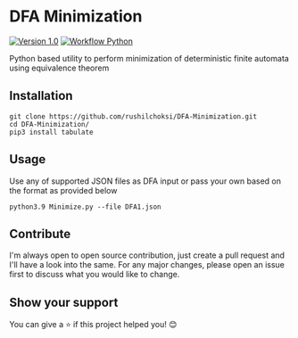 # DFA Minimization

[![Version 1.0](https://img.shields.io/badge/Version-1.0-blueviolet.svg?style=flat)](https://github.com/rushilchoksi/DFA-Minimization)
[![Workflow Python](https://img.shields.io/badge/Workflow-Python-brightgreen.svg?style=flat)](https://github.com/rushilchoksi/DFA-Minimization)

Python based utility to perform minimization of deterministic finite automata using equivalence theorem

## Installation
```
git clone https://github.com/rushilchoksi/DFA-Minimization.git
cd DFA-Minimization/
pip3 install tabulate
```

## Usage
Use any of supported JSON files as DFA input or pass your own based on the format as provided below
```
python3.9 Minimize.py --file DFA1.json
```

## Contribute
I'm always open to open source contribution, just create a pull request and I'll have a look into the same. For any major changes, please open an issue first to discuss what you would like to change.

## Show your support
You can give a ⭐️ if this project helped you! 😊

